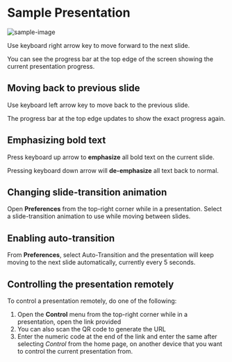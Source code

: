 # Sample Presentation

![sample-image](/images/pexels-photo-64778.jpg)

Use keyboard right arrow key to move forward to the next slide.

You can see the progress bar at the top edge of the screen showing the current presentation progress.

## Moving back to previous slide

Use keyboard left arrow key to move back to the previous slide.

The progress bar at the top edge updates to show the exact progress again.

## Emphasizing bold text

Press keyboard up arrow to **emphasize** all bold text on the current slide.

Pressing keyboard down arrow will **de-emphasize** all text back to normal.

## Changing slide-transition animation

Open **Preferences** from the top-right corner while in a presentation.
Select a slide-transition animation to use while moving between slides.

## Enabling auto-transition

From **Preferences**, select Auto-Transition and the presentation will keep moving to the next slide automatically, currently every 5 seconds.

## Controlling the presentation remotely

To control a presentation remotely, do one of the following:

1. Open the **Control** menu from the top-right corner while in a presentation, open the link provided
2. You can also scan the QR code to generate the URL
3. Enter the numeric code at the end of the link and enter the same after selecting *Control* from the home page, on another device that you want to control the current presentation from.
